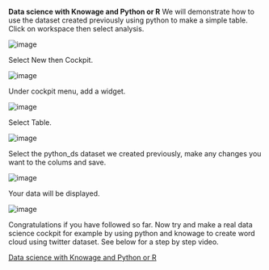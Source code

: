 **Data science with Knowage and Python or R**
We will demonstrate how to use the dataset created previously using python to make a simple table. Click on workspace then select analysis.  

![image](https://user-images.githubusercontent.com/5442305/128617147-d9c4d970-54ec-4cd1-a0bd-7d5e59efd680.png)

Select New then Cockpit.

![image](https://user-images.githubusercontent.com/5442305/128617170-ed291999-e600-40f0-9bdf-fda6511046e2.png)

Under cockpit menu, add a widget.

![image](https://user-images.githubusercontent.com/5442305/128617192-d0b98ef4-8a35-417e-ad5a-326752031f0b.png)

Select Table.

![image](https://user-images.githubusercontent.com/5442305/128617203-20c177ce-cb75-4731-ad66-89ae5fe3fb6e.png)

Select the python_ds dataset we created previously, make any changes you want to the colums and save.

![image](https://user-images.githubusercontent.com/5442305/128617238-69468f1d-4dff-4d6f-8a88-0956e73532f8.png)

Your data will be displayed.

![image](https://user-images.githubusercontent.com/5442305/128617252-ae8bd84e-89c6-4fe6-8a0a-e49a0735b81e.png)

Congratulations if you have followed so far. Now try and make a real data science cockpit for example by using python and knowage to create word cloud using twitter dataset. See below for a step by step video.

[Data science with Knowage and Python or R](https://www.youtube.com/watch?v=xKGYm90HQR4&ab_channel=OgutuOchieng)
